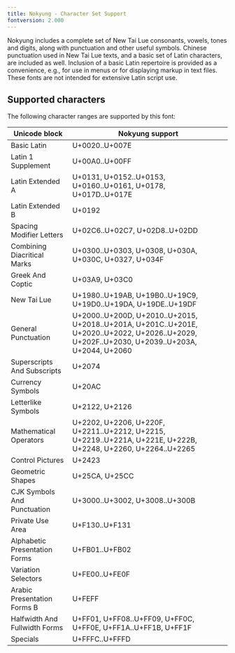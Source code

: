 ```yaml
---
title: Nokyung - Character Set Support
fontversion: 2.000
---
```


Nokyung includes a complete set of New Tai Lue consonants, vowels, tones and digits, along with punctuation and other useful symbols.
Chinese punctuation used in New Tai Lue texts, and a basic set of Latin characters, are included as well.
Inclusion of a basic Latin repertoire is provided as a convenience, e.g., for use in menus or for displaying markup in text files.
These fonts are not intended for extensive Latin script use.

## Supported characters

The following character ranges are supported by this font:

Unicode block | Nokyung support
------------- | ------------------
Basic Latin|U+0020..U+007E
Latin 1 Supplement|U+00A0..U+00FF
Latin Extended A|U+0131, U+0152..U+0153, U+0160..U+0161, U+0178, U+017D..U+017E
Latin Extended B|U+0192
Spacing Modifier Letters|U+02C6..U+02C7, U+02D8..U+02DD
Combining Diacritical Marks|U+0300..U+0303, U+0308, U+030A, U+030C, U+0327, U+034F
Greek And Coptic|U+03A9, U+03C0
New Tai Lue|U+1980..U+19AB, U+19B0..U+19C9, U+19D0..U+19DA, U+19DE..U+19DF
General Punctuation|U+2000..U+200D, U+2010..U+2015, U+2018..U+201A, U+201C..U+201E, U+2020..U+2022, U+2026..U+2029, U+202F..U+2030, U+2039..U+203A, U+2044, U+2060
Superscripts And Subscripts|U+2074
Currency Symbols|U+20AC
Letterlike Symbols|U+2122, U+2126
Mathematical Operators|U+2202, U+2206, U+220F, U+2211..U+2212, U+2215, U+2219..U+221A, U+221E, U+222B, U+2248, U+2260, U+2264..U+2265
Control Pictures|U+2423
Geometric Shapes|U+25CA, U+25CC
CJK Symbols And Punctuation|U+3000..U+3002, U+3008..U+300B
Private Use Area|U+F130..U+F131
Alphabetic Presentation Forms|U+FB01..U+FB02
Variation Selectors|U+FE00..U+FE0F
Arabic Presentation Forms B|U+FEFF
Halfwidth And Fullwidth Forms|U+FF01, U+FF08..U+FF09, U+FF0C, U+FF0E, U+FF1A..U+FF1B, U+FF1F
Specials|U+FFFC..U+FFFD
